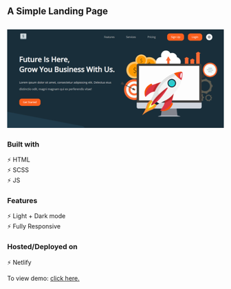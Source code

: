 ## A Simple Landing Page

<h2 align="center">
  <img src="dist\assets\preview.png" alt="" width="600px" />
  <br>
</h2>

### Built with

⚡️ HTML\
⚡️ SCSS\
⚡️ JS

### Features

⚡️ Light + Dark mode\
⚡️ Fully Responsive

### Hosted/Deployed on

⚡️ Netlify

To view demo: [click here.](https://landing-page-ss.netlify.app/)
